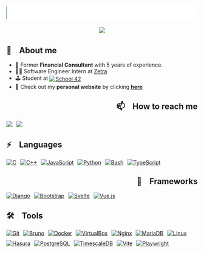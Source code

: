 <p align="center">
<a href="https://karlquerel.com"><img src="./Title.gif" alt="Title" /></a>
</p>

<div align="center">

[![](https://komarev.com/ghpvc/?username=karlquerel&color=039c03&style=for-the-badge&abbreviated=true&label=Visitors)](#)

</div>

<div align="left">

## 📖 &nbsp;&nbsp; About me
- 👔 Former **Financial Consultant** with 5 years of experience.
- 👨‍💻 Software Engineer Intern at [Zetra](https://www.linkedin.com/company/zetra-mobility/)
- 🕹️ Student at [<img src="https://img.shields.io/badge/Paris-blue?style=for-the-badge&logo=42&logoColor=white&logoSize=auto&labelColor=black" height="20em" align="center" alt="School 42" title="School 42"/>](https://42.fr/en/homepage/)
- 🚧 Check out my **personal website** by clicking [**here**](https://karlquerel.com/)


<div align="right">

## 📫 &nbsp;&nbsp; How to reach me
<div style="display: flex; gap: 10px;">
  <a href="https://www.linkedin.com/in/karlquerel"><img src="https://img.shields.io/badge/LinkedIn-0077B5?style=for-the-badge&logo=linkedin&logoColor=white" height="25em"></a>
  <a href="mailto:karlquerel@gmail.com"><img src="https://img.shields.io/badge/Gmail-D14836?style=for-the-badge&logo=gmail&logoColor=white" height="25em"></a>
</div>


</div>

<div align="left">

## ⚡ &nbsp;&nbsp; Languages
<div style="display: flex; flex-wrap: wrap; gap: 10px;">
  <a href="https://www.cprogramming.com"><img src="https://img.shields.io/badge/C-00599C?style=for-the-badge&logo=c&logoColor=white" height="25em" alt="C"/></a>
  <a href="https://www.w3schools.com/cpp"><img src="https://img.shields.io/badge/C%2B%2B-00599C?style=for-the-badge&logo=c%2B%2B&logoColor=white" height="25em" alt="C++"/></a>
  <a href="https://www.javascript.com/"><img src="https://img.shields.io/badge/JavaScript-C8B200?style=for-the-badge&logo=javascript&logoColor=white" height="25em" alt="JavaScript"/></a>
  <a href="https://www.python.org/"><img src="https://img.shields.io/badge/python-3776AB?style=for-the-badge&logo=python&logoColor=white" height="25em" alt="Python"/></a>
  <a href="https://www.gnu.org/software/bash/"><img src="https://img.shields.io/badge/bash-4EAA25?style=for-the-badge&logo=gnubash&logoColor=white" height="25em" alt="Bash"/></a>
  <a href="https://www.typescriptlang.org/"><img src="https://img.shields.io/badge/TypeScript-3178C6?style=for-the-badge&logo=typescript&logoColor=white" height="25em" alt="TypeScript"/></a>
</div>
</div>

<div align="right">

## 🧩 &nbsp;&nbsp; Frameworks
<div style="display: flex; flex-wrap: wrap; gap: 10px;">
  <a href="https://www.djangoproject.com/"><img src="https://img.shields.io/badge/Django-092E20?style=for-the-badge&logo=django&logoColor=white" height="25em" alt="Django"/></a>
  <a href="https://getbootstrap.com/"><img src="https://img.shields.io/badge/Bootstrap-563D7C?style=for-the-badge&logo=bootstrap&logoColor=white" height="25em" alt="Bootstrap"/></a>
  <a href="https://svelte.dev/"><img src="https://img.shields.io/badge/Svelte-FF3E00?style=for-the-badge&logo=svelte&logoColor=white" height="25em" alt="Svelte"/></a>
  <a href="https://vuejs.org/"><img src="https://img.shields.io/badge/Vue.js-4FC08D?style=for-the-badge&logo=vue.js&logoColor=white" height="25em" alt="Vue.js"/></a>
</div>
</div>

<div align="left">

## 🛠 &nbsp;&nbsp; Tools
<div style="display: flex; flex-wrap: wrap; gap: 10px;">
  <a href="https://git-scm.com/"><img src="https://img.shields.io/badge/GIT-E44C30?style=for-the-badge&logo=git&logoColor=white" height="25em" alt="Git"/></a>
  <a href="https://www.usebruno.com/"><img src="https://img.shields.io/badge/Bruno-5A67D8?style=for-the-badge&logo=bruno&logoColor=white" height="25em" alt="Bruno"/></a>
  <a href="https://www.docker.com/"><img src="https://img.shields.io/badge/Docker-2CA5E0?style=for-the-badge&logo=docker&logoColor=white" height="25em" alt="Docker"/></a>
  <a href="https://www.virtualbox.org/"><img src="https://img.shields.io/badge/VirtualBox-183A61?style=for-the-badge&logo=virtualbox&logoColor=white" height="25em" alt="VirtualBox"/></a>
  <a href="https://nginx.org/en/"><img src="https://img.shields.io/badge/nginx-009639?style=for-the-badge&logo=nginx&logoColor=white" height="25em" alt="Nginx"/></a>
  <a href="https://mariadb.org/"><img src="https://img.shields.io/badge/mariadb-003545?style=for-the-badge&logo=mariadb&logoColor=white" height="25em" alt="MariaDB"/></a>
  <a href="https://www.linux.org/"><img src="https://img.shields.io/badge/Linux-CCAC00?style=for-the-badge&logo=linux&logoColor=white" height="25em" alt="Linux"/></a>
  <a href="https://hasura.io/"><img src="https://img.shields.io/badge/Hasura-1F4E79?style=for-the-badge&logo=hasura&logoColor=white" height="25em" alt="Hasura"/></a>
  <a href="https://www.postgresql.org/"><img src="https://img.shields.io/badge/PostgreSQL-336791?style=for-the-badge&logo=postgresql&logoColor=white" height="25em" alt="PostgreSQL"/></a>
  <a href="https://www.timescale.com/"><img src="https://img.shields.io/badge/TimescaleDB-003545?style=for-the-badge&logo=timescale&logoColor=white" height="25em" alt="TimescaleDB"/></a>
  <a href="https://vitejs.dev/"><img src="https://img.shields.io/badge/Vite-646CFF?style=for-the-badge&logo=vite&logoColor=white" height="25em" alt="Vite"/></a>
  <a href="https://playwright.dev/"><img src="https://img.shields.io/badge/Playwright-2EAD33?style=for-the-badge&logo=playwright&logoColor=white" height="25em" alt="Playwright"/></a>
</div>
</div>


